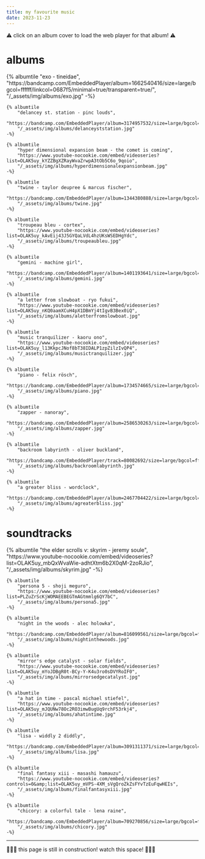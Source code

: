 ```yaml
---
title: my favourite music
date: 2023-11-23
---
```


⚠️ click on an album cover to load the web player for that album! ⚠️

<h1>albums</h1>

<div class="album-tiles-grid">
    {% albumtile 
        "exo - tineidae",
        "https://bandcamp.com/EmbeddedPlayer/album=1662540416/size=large/bgcol=ffffff/linkcol=0687f5/minimal=true/transparent=true/",
        "/_assets/img/albums/exo.jpg" 
    -%}

    {% albumtile
        "delancey st. station - pinc louds",
        "https://bandcamp.com/EmbeddedPlayer/album=3174957532/size=large/bgcol=ffffff/linkcol=0687f5/minimal=true/transparent=true/",
        "/_assets/img/albums/delanceyststation.jpg"
    -%}

    {% albumtile
        "hyper dimensional expansion beam - the comet is coming",
        "https://www.youtube-nocookie.com/embed/videoseries?list=OLAK5uy_kYZZBgXZRayWvaZrwpA3tOb5C6o_9qoio",
        "/_assets/img/albums/hyperdimensionalexpansionbeam.jpg"
    -%}

    {% albumtile
        "twine - taylor deupree & marcus fischer",
        "https://bandcamp.com/EmbeddedPlayer/album=1344380888/size=large/bgcol=ffffff/linkcol=0687f5/minimal=true/transparent=true/",
        "/_assets/img/albums/twine.jpg"
    -%}

    {% albumtile
        "troupeau bleu - cortex",
        "https://www.youtube-nocookie.com/embed/videoseries?list=OLAK5uy_kAvEij43J5GYQaLVdL4hzUKsWSEDHgYdc",
        "/_assets/img/albums/troupeaubleu.jpg"
    -%}

    {% albumtile
        "gemini - machine girl",
        "https://bandcamp.com/EmbeddedPlayer/album=1401193641/size=large/bgcol=ffffff/linkcol=0687f5/minimal=true/transparent=true/",
        "/_assets/img/albums/gemini.jpg"
    -%}

    {% albumtile
        "a letter from slowboat - ryo fukui",
        "https://www.youtube-nocookie.com/embed/videoseries?list=OLAK5uy_nKQ0aamXCuH4pX1DBmYj4tIgvB3Bex0iQ",
        "/_assets/img/albums/aletterfromslowboat.jpg"
    -%}

    {% albumtile
        "music tranquilizer - kaoru ono",
        "https://www.youtube-nocookie.com/embed/videoseries?list=OLAK5uy_l13KkpcJNof8bT38IDALP1zpZilzIvQP4",
        "/_assets/img/albums/musictranquilizer.jpg"
    -%}

    {% albumtile
        "piano - felix rösch",
        "https://bandcamp.com/EmbeddedPlayer/album=1734574665/size=large/bgcol=ffffff/linkcol=0687f5/minimal=true/transparent=true/",
        "/_assets/img/albums/piano.jpg"
    -%}

    {% albumtile
        "zapper - nanoray",
        "https://bandcamp.com/EmbeddedPlayer/album=2586530263/size=large/bgcol=ffffff/linkcol=0687f5/minimal=true/transparent=true/",
        "/_assets/img/albums/zapper.jpg"
    -%}

    {% albumtile
        "backroom labyrinth - oliver buckland",
        "https://bandcamp.com/EmbeddedPlayer/track=80082692/size=large/bgcol=ffffff/linkcol=0687f5/minimal=true/transparent=true/",
        "/_assets/img/albums/backroomlabyrinth.jpg"
    -%}

    {% albumtile
        "a greater bliss - wordclock",
        "https://bandcamp.com/EmbeddedPlayer/album=2467704422/size=large/bgcol=ffffff/linkcol=0687f5/minimal=true/transparent=true/",
        "/_assets/img/albums/agreaterbliss.jpg"
    -%}
</div>

# soundtracks
 
<div class="album-tiles-grid">
    {% albumtile
        "the elder scrolls v: skyrim - jeremy soule",
        "https://www.youtube-nocookie.com/embed/videoseries?list=OLAK5uy_mbQxWvaWie-adhtXtm6b2X0qM-2zoRJio",
        "/_assets/img/albums/skyrim.jpg"
    -%}

    {% albumtile
        "persona 5 - shoji meguro",
        "https://www.youtube-nocookie.com/embed/videoseries?list=PLZuZrScKjWOMAEEBEGTmAGtmmlg6QY7bC",
        "/_assets/img/albums/persona5.jpg"
    -%}

    {% albumtile
        "night in the woods - alec holowka",
        "https://bandcamp.com/EmbeddedPlayer/album=816099561/size=large/bgcol=ffffff/linkcol=0687f5/minimal=true/transparent=true/",
        "/_assets/img/albums/nightinthewoods.jpg"
    -%}

    {% albumtile
        "mirror's edge catalyst - solar fields",
        "https://www.youtube-nocookie.com/embed/videoseries?list=OLAK5uy_mYoJDBgR0t-BCy-Y-K4u3ro0sDVYRoIF0",
        "/_assets/img/albums/mirrorsedgecatalyst.jpg"
    -%}

    {% albumtile
        "a hat in time - pascal michael stiefel",
        "https://www.youtube-nocookie.com/embed/videoseries?list=OLAK5uy_mJQUNw78Oc2RO3imwBugUq9rchF53rkj4",
        "/_assets/img/albums/ahatintime.jpg"
    -%}

    {% albumtile
        "lisa - widdly 2 diddly",
        "https://bandcamp.com/EmbeddedPlayer/album=3091311371/size=large/bgcol=ffffff/linkcol=0687f5/minimal=true/transparent=true/",
        "/_assets/img/albums/lisa.jpg"
    -%}

    {% albumtile
        "final fantasy xiii - masashi hamauzu",
        "https://www.youtube-nocookie.com/embed/videoseries?controls=0&amp;list=OLAK5uy_mVPS-4XM_sVgQroZkZsFYvTzEuFqwHEIs",
        "/_assets/img/albums/finalfantasyxiii.jpg"
    -%}

    {% albumtile
        "chicory: a colorful tale - lena raine",
        "https://bandcamp.com/EmbeddedPlayer/album=709270856/size=large/bgcol=ffffff/linkcol=0687f5/minimal=true/transparent=true/",
        "/_assets/img/albums/chicory.jpg"
    -%}
</div>

<!-- # artists -->

<hr>

🚧👷‍♂️ this page is still in construction! watch this space! 👷‍♀️🚧

<script>
    document.querySelectorAll('.hide').forEach(item => {
      item.addEventListener('click', element => {
        element.currentTarget.style.display = "none";
        element.currentTarget.nextElementSibling.style.display = "block";
      })
    })
</script>